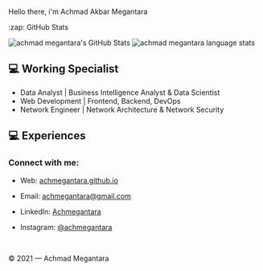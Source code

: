 <p align=justify>Hello there, i'm Achmad Akbar Megantara </p>

<p align="left">:zap: GitHub Stats </p>
<img alt="achmad megantara's GitHub Stats" src="https://github-readme-stats.vercel.app/api?username=achmegantara&show_icons=true&hide_border=true" />
<img alt="achmad megantara language stats" src="https://github-readme-stats.vercel.app/api/top-langs/?username=achmegantara&layout=compact"  />

## 💻 Working Specialist
- Data Analyst | Business Intelligence Analyst & Data Scientist
- Web Development | Frontend, Backend, DevOps
- Network Engineer | Network Architecture & Network Security

## 💻 Experiences

### Connect with me:

- Web: [achmegantara.github.io](achmegantara.github.io)
- Email: [achmegantara@gmail.com](achmegantara@gmail.com)
- LinkedIn: [Achmegantara](https://www.linkedin.com/in/achmadmegantara/)
- Instagram: [@achmegantara](https://www.instagram.com/achmegantara/)
  
  <br />
  
© 2021 — Achmad Megantara
